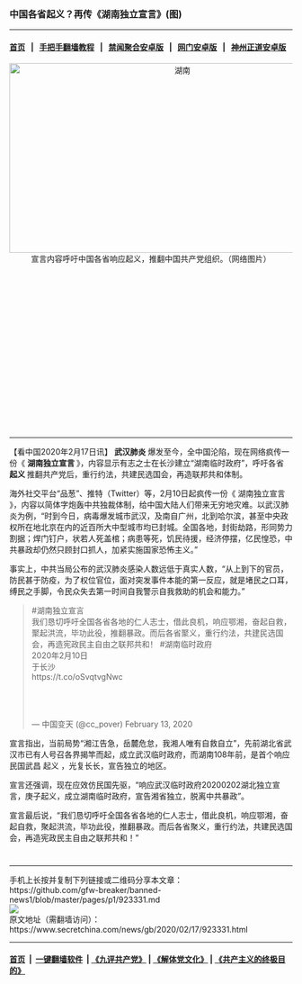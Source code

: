 ### 中国各省起义？再传《湖南独立宣言》(图)
------------------------

#### [首页](https://github.com/gfw-breaker/banned-news1/blob/master/README.md) &nbsp;&nbsp;|&nbsp;&nbsp; [手把手翻墙教程](https://github.com/gfw-breaker/guides/wiki) &nbsp;&nbsp;|&nbsp;&nbsp; [禁闻聚合安卓版](https://github.com/gfw-breaker/bn-android) &nbsp;&nbsp;|&nbsp;&nbsp; [网门安卓版](https://github.com/oGate2/oGate) &nbsp;&nbsp;|&nbsp;&nbsp; [神州正道安卓版](https://github.com/SzzdOgate/update) 



<div class="article_right" style="fone-color:#000">
 <p style="text-align: center;">
  <img alt="湖南" src="https://img3.secretchina.com/pic/2020/2-17/p2629141a413681589-ss.jpg" style="height:337px; width:600px"/>
  <br>
   宣言内容呼吁中国各省响应起义，推翻中国共产党组织。（网络图片）
   <span id="hideid" name="hideid" style="color:red;display:none;">
    <span href="https://www.secretchina.com">
    </span>
   </span>
  </br>
 </p>
 <div id="txt-mid1-t21-2017">
  <ins class="adsbygoogle" data-ad-client="ca-pub-1276641434651360" data-ad-slot="2451032099" style="display:inline-block;width:336px;height:280px">
  </ins>
  

---


  </div>
 </div>
 <p>
  【看中国2020年2月17日讯】
  <strong>
   <span href="https://www.secretchina.com/news/gb/tag/武汉肺炎" target="_blank">
    武汉肺炎
   </span>
  </strong>
  爆发至今，全中国沦陷，现在网络疯传一份《
  <strong>
   湖南独立宣言
  </strong>
  》，内容显示有志之士在长沙建立“湖南临时政府”，呼吁各省
  <strong>
   起义
  </strong>
  推翻共产党后，重行约法，共建民选国会，再造联邦共和体制。
  <span id="hideid" name="hideid" style="color:red;display:none;">
   <span href="https://www.secretchina.com">
   </span>
  </span>
 </p>
 <p>
  海外社交平台“品葱”、推特（Twitter）等，2月10日起疯传一份《
  <span href="https://www.secretchina.com/news/gb/tag/湖南独立宣言" target="_blank">
   湖南独立宣言
  </span>
  》，内容以简体字炮轰中共独裁体制，给中国大陆人们带来无穷地灾难。以武汉肺炎为例，“时到今日，病毒爆发城市武汉，及南自广州，北到哈尔滨，甚至中央政权所在地北京在内的近百所大中型城市均已封城。全国各地，封街劫路，形同势力割据；焊门钉户，状若人死盖棺；病患等死，饥民待援，经济停摆，亿民惶恐，中共暴政却仍然只顾封口抓人，加紧实施国家恐怖主义。”
 </p>
 <p>
  事实上，中共当局公布的武汉肺炎感染人数远低于真实人数，“从上到下的官员，防民甚于防疫，为了权位官位，面对突发事件本能的第一反应，就是堵民之口耳，缚民之手脚，令民众失去第一时间自我警示自我救助的机会和能力。”
 </p>
 <p style="text-align:center">
 </p>
 <blockquote class="twitter-tweet">
  <p dir="ltr" lang="zh">
   <span href="https://twitter.com/hashtag/%E6%B9%96%E5%8D%97%E7%8B%AC%E7%AB%8B%E5%AE%A3%E8%A8%80?src=hash&amp;ref_src=twsrc%5Etfw">
    #湖南独立宣言
   </span>
   <br>
    我们恳切呼吁全国各省各地的仁人志士，借此良机，响应鄂湘，奋起自救，聚起洪流，毕功此役，推翻暴政。而后各省聚义，重行约法，共建民选国会，再造宪政民主自由之联邦共和！
    <span href="https://twitter.com/hashtag/%E6%B9%96%E5%8D%97%E4%B8%B4%E6%97%B6%E6%94%BF%E5%BA%9C?src=hash&amp;ref_src=twsrc%5Etfw">
     #湖南临时政府
    </span>
    <br>
     2020年2月10日
     <br>
      于长沙
      <br>
       <span href="https://t.co/oSvqtvgNwc">
        https://t.co/oSvqtvgNwc
       </span>
      </br>
     </br>
    </br>
   </br>
  </p>
  — 中国变天 (@cc_pover)
  <span href="https://twitter.com/cc_pover/status/1227852212019355648?ref_src=twsrc%5Etfw">
   February 13, 2020
  </span>
 </blockquote>
 <p>
 </p>
 <p>
  宣言指出，当前局势“湘江告急，岳麓危怠，我湘人唯有自救自立”，先前湖北省武汉市已有人号召各界揭竿而起，成立武汉临时政府，而湖南108年前，是首个响应民国武昌
  <span href="https://www.secretchina.com/news/gb/tag/起义" target="_blank">
   起义
  </span>
  ，光复长长，宣告独立的地区。
 </p>
 <p>
  宣言还强调，现在应效仿民国先驱，“响应武汉临时政府20200202湖北独立宣言，庚子起义，成立湖南临时政府，宣告湘省独立，脱离中共暴政”。
 </p>
 <p>
  宣言最后说，“我们恳切呼吁全国各省各地的仁人志士，借此良机，响应鄂湘，奋起自救，聚起洪流，毕功此役，推翻暴政。而后各省聚义，重行约法，共建民选国会，再造宪政民主自由之联邦共和！”
  <center>
   <div>
    <div id="txt-mid2-t22-2017" style="display: block;  max-height: 351px;  overflow: hidden;">
     <div id="SC-21xxx">
     </div>
     <ins class="adsbygoogle" data-ad-client="ca-pub-1276641434651360" data-ad-format="auto" data-ad-slot="4301710469" data-full-width-responsive="true" style="display:block">
     </ins>
    </div>
   </div>
  </center>
  <div style="padding-top:12px;">
  </div>
 </p>
</div>

<hr/>
手机上长按并复制下列链接或二维码分享本文章：<br/>
https://github.com/gfw-breaker/banned-news1/blob/master/pages/p1/923331.md <br/>
<a href='https://github.com/gfw-breaker/banned-news1/blob/master/pages/p1/923331.md'><img src='https://github.com/gfw-breaker/banned-news1/blob/master/pages/p1/923331.md.png'/></a> <br/>
原文地址（需翻墙访问）：https://www.secretchina.com/news/gb/2020/02/17/923331.html


------------------------
#### [首页](https://github.com/gfw-breaker/banned-news1/blob/master/README.md) &nbsp;|&nbsp; [一键翻墙软件](https://github.com/gfw-breaker/nogfw/blob/master/README.md) &nbsp;| [《九评共产党》](https://github.com/gfw-breaker/9ping.md/blob/master/README.md#九评之一评共产党是什么) | [《解体党文化》](https://github.com/gfw-breaker/jtdwh.md/blob/master/README.md) | [《共产主义的终极目的》](https://github.com/gfw-breaker/gczydzjmd.md/blob/master/README.md)


<img src='http://gfw-breaker.win/banned-news/pages/p1/923331.md' width='0px' height='0px'/>